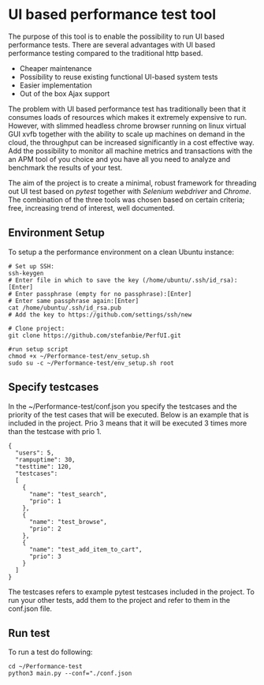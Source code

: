 # UI based performance test tool
The purpose of this tool is to enable the possibility to run UI based performance tests. There are several advantages with UI based performance testing compared to the traditional http based.
* Cheaper maintenance
* Possibility to reuse existing functional UI-based system tests
* Easier implementation
* Out of the box Ajax support

The problem with UI based performance test has traditionally been that it consumes loads of resources which makes it extremely expensive to run. However, with slimmed headless chrome browser running on linux virtual GUI xvfb together with the ability to scale up machines on demand in the cloud, the throughput can be increased significantly in a cost effective way. Add the possibility to monitor all machine metrics and transactions with the an APM tool of you choice and you have all you need to analyze and benchmark the results of your test.

The aim of the project is to create a minimal, robust framework for threading out UI test based on *pytest* together with *Selenium webdriver* and *Chrome*. The combination of the three tools was chosen based on certain criteria; free, increasing trend of interest, well documented. 

## Environment Setup
To setup a the performance environment on a clean Ubuntu instance:
```
# Set up SSH:
ssh-keygen
# Enter file in which to save the key (/home/ubuntu/.ssh/id_rsa):[Enter]
# Enter passphrase (empty for no passphrase):[Enter]
# Enter same passphrase again:[Enter]
cat /home/ubuntu/.ssh/id_rsa.pub
# Add the key to https://github.com/settings/ssh/new

# Clone project:
git clone https://github.com/stefanbie/PerfUI.git

#run setup script
chmod +x ~/Performance-test/env_setup.sh 
sudo su -c ~/Performance-test/env_setup.sh root 
```
## Specify testcases
In the ~/Performance-test/conf.json you specify the testcases and the priority of the test cases that will be executed. Below is an example that is included in the project. Prio 3 means that it will be executed 3 times more than the testcase with prio 1.
```
{
  "users": 5,
  "rampuptime": 30,
  "testtime": 120,
  "testcases":
  [
    {
      "name": "test_search",
      "prio": 1
    },
    {
      "name": "test_browse",
      "prio": 2
    },
    {
      "name": "test_add_item_to_cart",
      "prio": 3
    }
  ]
}
```
The testcases refers to example pytest testcases included in the project. To run your other tests, add them to the project and refer to them in the conf.json file.
## Run test
To run a test do following:
```
cd ~/Performance-test
python3 main.py --conf="./conf.json
```
